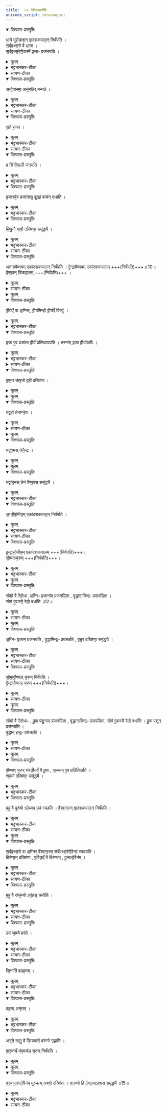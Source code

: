 ```yaml
---
title:  ०२ देविकाहवींषि
unicode_script: devanagari
---
```


<details open><summary>विश्वास-प्रस्तुतिः</summary>

धा॒त्रे पु॑रो॒डाश॒न् द्वाद॑शकपाल॒न् निर्व॑पति ।  
स॒व्ँव॒थ्स॒रो वै धा॒ता ।  
स॒व्ँव॒थ्स॒रेणै॒वास्मै॑ प्र॒जाᳶ प्रज॑नयति ।
</details>

<details><summary>मूलम्</summary>

धा॒त्रे पु॑रो॒डाश॒न् द्वाद॑शकपाल॒न् निर्व॑पति ।  
स॒व्ँव॒थ्स॒रो वै धा॒ता ।  
स॒व्ँव॒थ्स॒रेणै॒वास्मै॑ प्र॒जाᳶ प्रज॑नयति ।
</details>

<details><summary>भट्टभास्कर-टीका</summary>

1 धात्रे पुरोडाशमित्यादि ॥ देविकाहविषाम् ।
</details>

<details><summary>सायण-टीका</summary>

अत्र धात्रादीन्पञ्च देवान्दक्षिणां च प्रजोत्पत्त्युपयोगेन प्रशंसति –  

“धात्रे पुरोडाशं द्वादशकपालं निर्वपति। संवत्सरो वै धाता। संवत्सरेणैवास्मै प्रजाः प्रजनयति। 
</details>

<details open><summary>विश्वास-प्रस्तुतिः</summary>

अन्वे॒वास्मा॒ अनु॑मतिर् मन्यते ।
</details>

<details><summary>मूलम्</summary>

अन्वे॒वास्मा॒ अनु॑मतिर् मन्यते ।
</details>

<details><summary>भट्टभास्कर-टीका</summary>

अनुमतिः प्रजा अनुमन्यते ।
</details>

<details><summary>सायण-टीका</summary>

अन्वेवास्मा अनुमतिर्मन्यते। 
</details>

<details open><summary>विश्वास-प्रस्तुतिः</summary>

रा॒ते रा॒का ।
</details>

<details><summary>मूलम्</summary>

रा॒ते रा॒का ।
</details>

<details><summary>भट्टभास्कर-टीका</summary>

राका राते ददाति ।
</details>

<details><summary>सायण-टीका</summary>

राते राका। 
</details>

<details open><summary>विश्वास-प्रस्तुतिः</summary>

प्र सि॑नीवा॒ली ज॑नयति ।
</details>

<details><summary>मूलम्</summary>

प्र सि॑नीवा॒ली ज॑नयति ।
</details>

<details><summary>भट्टभास्कर-टीका</summary>

सिनीवाली प्रजनयति ।
</details>

<details open><summary>विश्वास-प्रस्तुतिः</summary>

प्र॒जास्वे॒व प्रजा॑तासु कु॒ह्वा॑ वाच॑न् दधाति ।
</details>

<details><summary>मूलम्</summary>

प्र॒जास्वे॒व प्रजा॑तासु कु॒ह्वा॑ वाच॑न् दधाति ।
</details>

<details><summary>भट्टभास्कर-टीका</summary>

कुह्वा प्रजासु वाचं दधाति ।
</details>

<details open><summary>विश्वास-प्रस्तुतिः</summary>

मि॒थु॒नौ गावौ॒ दख्षि॑णा॒ समृ॑द्ध्यै ।
</details>

<details><summary>मूलम्</summary>

मि॒थु॒नौ गावौ॒ दख्षि॑णा॒ समृ॑द्ध्यै ।
</details>

<details><summary>भट्टभास्कर-टीका</summary>

मिथुनौ स्त्रीपुंसौ गावौ । मिथुनत्वात् सृष्टिसमृद्धिर्भवति ॥
</details>

<details><summary>सायण-टीका</summary>

संवत्सरकालस्वामी धाता गर्भधारणमारभ्य संवत्सरादर्वागेव प्रजोत्पत्तिं कारयति। अनुमतिदेवता यजमानार्थं प्रजोत्पत्तिमङ्गी करोति। राका तु पुत्रपुष्ट्यादिरूपं राते ददाति। सिनीवाली तद्रुपं गर्भं निःसारयति। कुहूदेवतयाऽर्ध्वयुः प्रजासु वाचमुच्‍चारयितुं सामर्थ्यं च दधाति।
</details>

<details open><summary>विश्वास-प्रस्तुतिः</summary>

आ॒ग्ना॒वै॒ष्ण॒वम् एका॑दशकपाल॒न् निर्व॑पति ।
ऐ॒न्द्रा॒वै॒ष्ण॒वम्  एका॑दशकपालम् +++(निर्व॑पति)+++॥ 10॥
वै॒ष्ण॒वन् त्रि॑कपा॒लम् +++(निर्व॑पति)+++ ।
</details>

<details><summary>मूलम्</summary>

आ॒ग्ना॒वै॒ष्ण॒वम् एका॑दशकपाल॒न् निर्व॑पति ।
ऐ॒न्द्रा॒वै॒ष्ण॒वम्  एका॑दशकपालम् +++(निर्व॑पति)+++॥ 10॥
वै॒ष्ण॒वन् त्रि॑कपा॒लम् +++(निर्व॑पति)+++ ।
</details>

<details><summary>सायण-टीका</summary>

अथ त्रिहविष्काणि त्रीणि कर्माण्येकैकहविष्के द्वे कर्मणी च क्रमेण विधत्ते –  
आग्नावैष्णवमिति। बभ्रुः कपिलः। प्रथमस्य त्रिहविष्कस्य देवता दक्षिणां च प्रशंसति –  
“आग्नावैष्णवमेकादशकपालं निर्वपति। ऐन्द्रावैष्णवमेकादशकपालम् (१)। वैष्णवं त्रिकपालम्। 
</details>

<details><summary>मूलम्</summary>

वी॒र्य॑व्ँवा अ॒ग्निः ।
वी॒र्य॑मिन्द्रः॑ ।
वी॒र्य॑व्ँविष्णुः॑ ।
</details>

<details open><summary>विश्वास-प्रस्तुतिः</summary>

वी॒र्य॑व्ँ वा अ॒ग्निर्, वी॒र्य॑मिन्द्रो॑ वी॒र्य॑व्ँ विष्णुः॑ ।
</details>

<details><summary>मूलम्</summary>

वी॒र्य॑व्ँ वा अ॒ग्निर्, वी॒र्य॑मिन्द्रो॑ वी॒र्य॑व्ँ विष्णुः॑ ।
</details>

<details><summary>भट्टभास्कर-टीका</summary>

2 वीर्यं वा इत्यादि ॥ तद्धेतुत्वात्ताच्छब्द्यम् ।
</details>

<details open><summary>विश्वास-प्रस्तुतिः</summary>

प्र॒जा ए॒व प्रजा॑ता वी॒र्ये॑ प्रति॑ष्ठापयति ।
तस्मा॑त् प्र॒जा वी॒र्या॑वतीः ।
</details>

<details><summary>मूलम्</summary>

प्र॒जा ए॒व प्रजा॑ता वी॒र्ये॑ प्रति॑ष्ठापयति ।
तस्मा॑त् प्र॒जा वी॒र्या॑वतीः ।
</details>

<details><summary>भट्टभास्कर-टीका</summary>

वीर्यावतीरिति । 'अन्येषामपि'इति दीर्घः. । 'वा छन्दसि'इति पूर्वसवर्णदीर्घत्वम् ।
</details>

<details><summary>सायण-टीका</summary>

आग्नेयादीनां वीर्यप्रदत्वात्तद्रूपत्वम्। प्रजानां स्वस्वव्यापारसामर्थ्यं वीर्यम्।
</details>

<details open><summary>विश्वास-प्रस्तुतिः</summary>

वा॒म॒न ऋ॑ष॒भो व॒ही दख्षि॑णा ।  
</details>

<details><summary>मूलम्</summary>

वा॒म॒न ऋ॑ष॒भो व॒ही दख्षि॑णा ।  
</details>


<details><summary>मूलम्</summary>

यद्व॒ही ।
तेना॑ग्ने॒यः ।
</details>

<details open><summary>विश्वास-प्रस्तुतिः</summary>

यद्व॒ही तेना॑ग्ने॒यः ।   
</details>

<details><summary>मूलम्</summary>

यद्व॒ही तेना॑ग्ने॒यः ।   
</details>

<details><summary>सायण-टीका</summary>

वहीत्यादीनामग्न्यादिप्रियत्वादाग्नेयादित्वम्।  
</details>


<details><summary>मूलम्</summary>

यदृ॑ष॒भः ॥11॥  
तेनै॒न्द्रः ।
</details>

<details open><summary>विश्वास-प्रस्तुतिः</summary>

यदृ॑ष॒भस् तेनै॒न्द्रः ।  
</details>

<details><summary>मूलम्</summary>

यदृ॑ष॒भस् तेनै॒न्द्रः ।  
</details>


<details><summary>मूलम्</summary>

यद्वा॑म॒नः ।
तेन॑ वैष्ण॒वस्समृ॑द्ध्यै ।
</details>

<details open><summary>विश्वास-प्रस्तुतिः</summary>

यद्वा॑म॒नस् तेन॑ वैष्ण॒वस् समृ॑द्ध्यै ।
</details>

<details><summary>मूलम्</summary>

यद्वा॑म॒नस् तेन॑ वैष्ण॒वस् समृ॑द्ध्यै ।
</details>

<details><summary>भट्टभास्कर-टीका</summary>

वामन इत्यादि । गतम् ॥
</details>

<details open><summary>विश्वास-प्रस्तुतिः</summary>

अ॒ग्नी॒षो॒मीय॒म् एका॑दशकपाल॒न् निर्व॑पति ।
</details>

<details><summary>मूलम्</summary>

अ॒ग्नी॒षो॒मीय॒म् एका॑दशकपाल॒न् निर्व॑पति ।
</details>

<details><summary>भट्टभास्कर-टीका</summary>

3 अग्नीषोमीयमिति ॥ द्यावापृथिव्यादिना छः ।
</details>

<details><summary>सायण-टीका</summary>

मध्यमस्य त्रिहविष्कस्य देवता दक्षिणां च प्रशंसति –  
“अग्नीषोमीयमेकादशकपालं निर्वपति। 
</details>

<details open><summary>विश्वास-प्रस्तुतिः</summary>

इ॒न्द्रा॒सो॒मीय॒म् एका॑दशकपालम्  +++(निर्वपति)+++।  
सौ॒म्यञ्च॒रुम् +++(निर्वपति)+++।   
</details>

<details><summary>मूलम्</summary>

इ॒न्द्रा॒सो॒मीय॒म् एका॑दशकपालम्  +++(निर्वपति)+++।  
सौ॒म्यञ्च॒रुम् +++(निर्वपति)+++।   
</details>

<details><summary>भट्टभास्कर-टीका</summary>

इन्द्रासोमीयम् । छान्दसश्छः ।
</details>


<details><summary>मूलम्</summary>

सोमो॒ वै रे॑तो॒धाः ।
अ॒ग्निᳶ प्र॒जाना॑म्प्रजनयि॒ता ।
वृ॒द्धाना॒मिन्द्र॑ᳶ प्रदापयि॒ता ।
</details>

<details open><summary>विश्वास-प्रस्तुतिः</summary>

सोमो॒ वै रे॑तो॒धा ,अ॒ग्निᳶ प्र॒जाना॑म् प्रजनयि॒ता , वृ॒द्धाना॒मिन्द्र॑ᳶ प्रदापयि॒ता ।   
सोम॑ ए॒वास्मै॒ रेतो॒ दधा॑ति ॥12॥  
</details>

<details><summary>मूलम्</summary>

सोमो॒ वै रे॑तो॒धा ,अ॒ग्निᳶ प्र॒जाना॑म् प्रजनयि॒ता , वृ॒द्धाना॒मिन्द्र॑ᳶ प्रदापयि॒ता ।   
सोम॑ ए॒वास्मै॒ रेतो॒ दधा॑ति ॥12॥  
</details>

<details><summary>सायण-टीका</summary>

सोमो वै रेतोधाः। अग्निः प्रजानां प्रजनयिता। वृद्धानामिन्द्रः प्रदापयिता। सोम एवास्मै रेतो दधाति (३) । 

गर्भाशये निषिक्तं रेतो यथा बहिर्न निःसरति, यथा च न पूयति, तथा सोमो धारणसामर्थ्यं प्रयच्छति। 
</details>

<details><summary>मूलम्</summary>

अ॒ग्निᳶ प्र॒जाम्प्रज॑नयति ।
वृ॒द्धामिन्द्र॒ᳶ प्रय॑च्छति ।
ब॒भ्रुर्दख्षि॑णा॒ समृ॑द्ध्यै ।
</details>

<details open><summary>विश्वास-प्रस्तुतिः</summary>

अ॒ग्निᳶ प्र॒जाम् प्रज॑नयति ,  वृ॒द्धामिन्द्र॒ᳶ प्रय॑च्छति ,  ब॒भ्रुर् दख्षि॑णा॒ समृ॑द्ध्यै ।
</details>

<details><summary>मूलम्</summary>

अ॒ग्निᳶ प्र॒जाम् प्रज॑नयति ,  वृ॒द्धामिन्द्र॒ᳶ प्रय॑च्छति ,  ब॒भ्रुर् दख्षि॑णा॒ समृ॑द्ध्यै ।
</details>

<details><summary>भट्टभास्कर-टीका</summary>

बभ्रुः ईषत्पिङ्गलः ॥
</details>

<details><summary>सायण-टीका</summary>

अग्निः प्रजां प्रजनयति। वृद्धामिन्द्रः प्रयच्छति। बभ्रुर्दक्षिणा समृद्ध्यै” [ब्रा० का० १ प्र० ७ अ० २] इति।  

धृतस्य च गर्भस्य पतनादिविघ्नं परिहृत्याग्निः प्रजा उत्पादयति। इन्द्रस्तूत्पन्नाः प्रजाः स्वस्वोचितगुणैरभिवृद्धा यथा भवन्ति तथा सामर्थ्यं प्रयच्छति।  
</details>

<details open><summary>विश्वास-प्रस्तुतिः</summary>

सो॒मा॒पौ॒ष्णञ् च॒रुन् निर्व॑पति ।   
ऐ॒न्द्रा॒पौ॒ष्णञ् च॒रुम् +++(निर्वपति)+++।  
</details>

<details><summary>मूलम्</summary>

सो॒मा॒पौ॒ष्णञ् च॒रुन् निर्व॑पति ।   
ऐ॒न्द्रा॒पौ॒ष्णञ् च॒रुम् +++(निर्वपति)+++।  
</details>

<details><summary>सायण-टीका</summary>

अन्त्यस्य त्रिहविष्कस्य देवता दक्षिणां च प्रशंसति–  

“सोमापौष्णं चरुं निर्वपति। ऐन्द्रापौष्णं चरुम्।  
</details>

<details><summary>मूलम्</summary>

सोमो॒ वै रे॑तो॒धाः ।
पू॒षा प॑शू॒नाम्प्र॑जनयि॒ता ।
वृ॒द्धाना॒मिन्द्र॑ᳶ प्रदापयि॒ता ।
सोम॑ ए॒वास्मै॒ रेतो॒ दधा॑ति ।
</details>

<details open><summary>विश्वास-प्रस्तुतिः</summary>

सोमो॒ वै रे॑तो॒धाᳶ , पू॒षा प॑शू॒नाम् प्र॑जनयि॒ता , वृ॒द्धाना॒मिन्द्र॑ᳶ प्रदापयि॒ता, सोम॑ ए॒वास्मै॒ रेतो॒ दधा॑ति ।
पू॒षा प॒शून् प्रज॑नयति ।   
वृ॒द्धान् इन्द्र॒ᳶ प्रय॑च्छति ।
</details>

<details><summary>मूलम्</summary>

सोमो॒ वै रे॑तो॒धाᳶ , पू॒षा प॑शू॒नाम् प्र॑जनयि॒ता , वृ॒द्धाना॒मिन्द्र॑ᳶ प्रदापयि॒ता, सोम॑ ए॒वास्मै॒ रेतो॒ दधा॑ति ।
पू॒षा प॒शून् प्रज॑नयति ।   
वृ॒द्धान् इन्द्र॒ᳶ प्रय॑च्छति ।
</details>

<details><summary>सायण-टीका</summary>

सोमो वै रेतोधाः। पूषा पशूनां प्रजनयिता। वृद्धानामिन्द्रः प्रदापयिता। सोम एवास्मै रेतो दधाति। पूषा पशून्प्रजनयति (४)। वृद्धानिन्द्रः प्रयच्छति। 

आद्ये त्रिहविष्के व्यासक्तदेवतान्तःपाती यो विष्णुः स एवैकाकी वैष्णवं त्रिकपालमित्यत्रोच्यते, न त्वन्यः कश्चिदतः सहैव व्याख्यानं कृतम्। इह तु व्यासक्तदेवतान्तःपाती पूषा। कश्चित्पोषकः पुरुषविशेषः। पौष्णचरौ तु भूमिः पूषा। अतो देवताभेदात्पृथग्व्याख्यानम्।
</details>

<details><summary>मूलम्</summary>

पौ॒ष्णश् च॒रुर् भ॑वति ।
इ॒यव्ँ वै पू॒षा ।
अ॒स्यामे॒व प्रति॑-तिष्ठति ।
</details>

<details open><summary>विश्वास-प्रस्तुतिः</summary>

पौ॒ष्णश् च॒रुर् भ॑वती॒यव्ँ वै पू॒षा , अ॒स्याम् ए॒व प्रति॑तिष्ठति ।   
श्या॒मो दख्षि॑णा॒ समृ॑द्ध्यै ।
</details>

<details><summary>मूलम्</summary>

पौ॒ष्णश् च॒रुर् भ॑वती॒यव्ँ वै पू॒षा , अ॒स्याम् ए॒व प्रति॑तिष्ठति ।   
श्या॒मो दख्षि॑णा॒ समृ॑द्ध्यै ।
</details>

<details><summary>भट्टभास्कर-टीका</summary>

4 इयं वा इति ॥ पुष्टिहेतुत्वात् पूषा पृथिवी ॥
</details>



<details open><summary>विश्वास-प्रस्तुतिः</summary>

ब॒हु वै पुरु॑षो ऽमे॒ध्यम् उप॑ गच्छति ।
वै॒श्वा॒न॒रन् द्वाद॑शकपाल॒न् निर्व॑पति ।
</details>

<details><summary>मूलम्</summary>

ब॒हु वै पुरु॑षो ऽमे॒ध्यम् उप॑ गच्छति ।
वै॒श्वा॒न॒रन् द्वाद॑शकपाल॒न् निर्व॑पति ।
</details>

<details><summary>भट्टभास्कर-टीका</summary>

5 बहु वा इत्यादि ॥ अमेध्यं अयज्ञार्हं बहूपगच्छति पुरुषो येन स्वयमभोज्यान्नः स्यात् । 'ययतोश्चातदर्थे'इत्युत्तरपदान्तोदात्तत्वम् ।
</details>

<details><summary>सायण-टीका</summary>

एकहविष्के पञ्चमे कर्मणि देवतां दक्षिणां च प्रशंसति–  

“बहु वै पुरुषोऽमेध्यमुपगच्छति। वैश्वानरं द्वादशकपालं निर्वपति। 
</details>

<details><summary>मूलम्</summary>

स॒व्ँव॒थ्स॒रो वा अ॒ग्निर्वै॑श्वान॒रः ।
स॒व्ँवथ्स॒रेणै॒वैनꣵ॑ स्वदयति ।

हिर॑ण्य॒न्दख्षि॑णा ॥14॥
प॒वित्र॒व्ँवै हिर॑ण्यम् ।
पु॒नात्ये॒वैन॑म् ।
</details>

<details open><summary>विश्वास-प्रस्तुतिः</summary>

स॒व्ँव॒थ्स॒रो वा अ॒ग्निर् वै॑श्वान॒रस् स॑व्ँवथ्स॒रेणै॒वैनꣵ॑ स्वदयति ।   
हिर॑ण्य॒न् दख्षि॑णा , प॒वित्र॒व्ँ वै हिर॑ण्यम् , पु॒नात्ये॒वैन॑म् ।
</details>

<details><summary>मूलम्</summary>

स॒व्ँव॒थ्स॒रो वा अ॒ग्निर् वै॑श्वान॒रस् स॑व्ँवथ्स॒रेणै॒वैनꣵ॑ स्वदयति ।   
हिर॑ण्य॒न् दख्षि॑णा , प॒वित्र॒व्ँ वै हिर॑ण्यम् , पु॒नात्ये॒वैन॑म् ।
</details>

<details><summary>भट्टभास्कर-टीका</summary>

स्वदयतीति । एनं यजमानं भोज्यान्नं करोति । गतमन्यत् ॥
</details>

<details><summary>सायण-टीका</summary>

संवत्सरो वा अग्निर्वैश्वानरः। संवत्सरेणैवैनꣳ स्वदयति। हिरण्यं दक्षिणां (५) । पवित्रं वै हिरण्यम्। पुनात्येवैनम्” [ब्रा० का० १ प्र० ७ अ० २] इति।   

अमेध्यत्वमशुचित्वं, तच्च बहुविधं भोजनादिकालेषु पुनः पुनः प्रवृत्तत्वात्। तत्र संवत्सरस्वामी वैश्वानरोऽग्निः संवत्सरकालेनैनं यजमानं स्वदयति मेध्यं करोति। तच्‍चात्रेष्टिमात्रेण लभ्यते। हिरण्यस्योच्छिष्टादिसंस्पर्शेऽपि मृद्भाण्डवत्परित्यागाभावात्पवित्रत्वम्।  
</details>

<details open><summary>विश्वास-प्रस्तुतिः</summary>

ब॒हु वै रा॑ज॒न्यो ऽनृ॑तङ् करोति ।
</details>

<details><summary>मूलम्</summary>

ब॒हु वै रा॑ज॒न्यो ऽनृ॑तङ् करोति ।
</details>

<details><summary>भट्टभास्कर-टीका</summary>

6 बहु वा इत्यादि ॥ राजन्यः क्षत्रियो बह्वनृतं वाचं करोति ।
'राजश्वशुराद्यत्"राज्ञोऽपत्ये जातिग्रहणम्' ।  
</details>

<details><summary>सायण-टीका</summary>

एकहविष्के षष्ठे कर्मणि देवतां [ दक्षिणां च ] प्रशंसति —  
“बहु वै राजन्योऽनृतं करोति।   

राजन्यः क्षत्त्रियो बहुविधमनृतमशास्त्रीयं करोति। 
</details>

<details open><summary>विश्वास-प्रस्तुतिः</summary>

उप॑ जा॒म्यै हर॑ते ।
</details>

<details><summary>मूलम्</summary>

उप॑ जा॒म्यै हर॑ते ।
</details>

<details><summary>भट्टभास्कर-टीका</summary>

किंकिमित्याह - जाम्यै अहिते उपहरते प्रणयं प्रयच्छति । जामिः भगिनीत्येके । कश्चिदाह - जामिर्जाड्यमालस्यं मरणं कंचिन्मारयितुं कस्मैचिदभिसंधित्सया धनमुपहरति । यद्वा - इदानीमुदासितव्यमिति धनं प्रेषयति । अपर आह - जामिर्जाया । कर्मणि चतुर्थी । भार्यामपि कस्मैचिदुपहरते । यद्वा - परस्य भार्यामुपेत्य अपहरति, किञ्च क्षिपति ।
</details>

<details><summary>सायण-टीका</summary>

उप जाम्यै हरते।    

तद्यथा–जाम्यै जायायै जायात्वं संपादयितुमुपहरते यस्य कस्यचिद्गृहमुपेत्य स्त्रियं हरति। 
</details>

<details open><summary>विश्वास-प्रस्तुतिः</summary>

जि॒नाति॑ ब्राह्म॒णम् ।
</details>

<details><summary>मूलम्</summary>

जि॒नाति॑ ब्राह्म॒णम् ।
</details>

<details><summary>भट्टभास्कर-टीका</summary>

जिनाति ब्राह्मणं करातिप्रसङ्गान्निर्धनीकरोति ।
</details>

<details><summary>सायण-टीका</summary>

जिनाति ब्राह्मणम्।   

ब्राह्मणं विद्याप्रसङ्गादिना जिनाति जयति न्यक्‍करोति। स्पष्टमन्यत्।
</details>

<details open><summary>विश्वास-प्रस्तुतिः</summary>

वद॒त्य् अनृ॑तम् ।
</details>

<details><summary>मूलम्</summary>

वद॒त्य् अनृ॑तम् ।
</details>

<details><summary>भट्टभास्कर-टीका</summary>

अनृतमसत्यं च परातिसंधित्सया वदति सर्वं चेदमनृतं पापम् ।
</details>

<details open><summary>विश्वास-प्रस्तुतिः</summary>

अनृ॑ते॒ खलु॒ वै क्रि॒यमा॑णे॒ वरु॑णो गृह्णाति ।

वा॒रु॒णय्ँ य॑व॒मय॑ञ् च॒रुन् निर्व॑पति ।
</details>

<details><summary>मूलम्</summary>

अनृ॑ते॒ खलु॒ वै क्रि॒यमा॑णे॒ वरु॑णो गृह्णाति ।

वा॒रु॒णय्ँ य॑व॒मय॑ञ् च॒रुन् निर्व॑पति ।
</details>


<details><summary>मूलम्</summary>

व॒रु॒ण॒पा॒शादे॒वैन॑म्मुञ्चति ।
अश्वो॒ दख्षि॑णा ।
</details>

<details open><summary>विश्वास-प्रस्तुतिः</summary>

व॒रु॒ण॒पा॒शादे॒वैन॑म् मुञ्चत्य् अश्वो॒ दख्षि॑णा । वा॒रु॒णो हि दे॒वत॒याऽश्व॒स् समृ॑द्ध्यै ॥15॥
</details>

<details><summary>मूलम्</summary>

व॒रु॒ण॒पा॒शादे॒वैन॑म् मुञ्चत्य् अश्वो॒ दख्षि॑णा । वा॒रु॒णो हि दे॒वत॒याऽश्व॒स् समृ॑द्ध्यै ॥15॥
</details>

<details><summary>भट्टभास्कर-टीका</summary>

अनृते च क्रियमाणे वरुणो गृह्नाति । वारुणेन वरुणपाशान्मुक्तो भवति ॥

इति सप्तमे द्वितीयोऽनुवाकः ॥  

</details>

<details><summary>सायण-टीका</summary>

वरुणपाशादेवैनं मुञ्चति। अश्वो दक्षिणा। वारुणो हि देवतयाऽश्वः समृद्ध्यै (६)” [ब्रा० का० १ प्र० ७ अ० २] इति।  

प्रतिग्रहमन्त्रे वरुणायाश्वमित्याम्नातत्वादश्वस्य वारुणत्वम्।  
</details>
